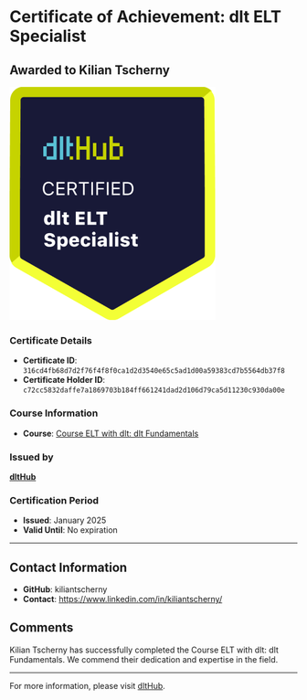 
# Certificate of Achievement: dlt ELT Specialist

## Awarded to **Kilian Tscherny**

![Course Image](../badges/dlt_ELT_specialist.png)

### Certificate Details
- **Certificate ID**: `316cd4fb68d7d2f76f4f8f0ca1d2d3540e65c5ad1d00a59383cd7b5564db37f8`
- **Certificate Holder ID**: `c72cc5832daffe7a1869703b184ff661241dad2d106d79ca5d11230c930da00e`

### Course Information
- **Course**: [Course ELT with dlt: dlt Fundamentals](https://github.com/dlt-hub/dlthub-education/tree/main/courses/dlt_fundamentals_dec_2024)

### Issued by
[**dltHub**](https://dlthub.com/) 

### Certification Period
- **Issued**: January 2025
- **Valid Until**: No expiration

---

## Contact Information
- **GitHub**: kiliantscherny
- **Contact**: https://www.linkedin.com/in/kiliantscherny/

## Comments
Kilian Tscherny has successfully completed the Course ELT with dlt: dlt Fundamentals. We commend their dedication and expertise in the field.

---

For more information, please visit [dltHub](https://dlthub.com/).
    